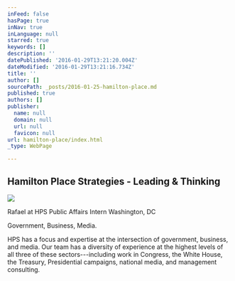 ```yaml
---
inFeed: false
hasPage: true
inNav: true
inLanguage: null
starred: true
keywords: []
description: ''
datePublished: '2016-01-29T13:21:20.004Z'
dateModified: '2016-01-29T13:21:16.734Z'
title: ''
author: []
sourcePath: _posts/2016-01-25-hamilton-place.md
published: true
authors: []
publisher:
  name: null
  domain: null
  url: null
  favicon: null
url: hamilton-place/index.html
_type: WebPage

---
```

## Hamilton Place Strategies - Leading & Thinking
![](https://s3-us-west-2.amazonaws.com/the-grid-img/p/a3cc80fa22f74d1cc1563bfe51eb1e90a8b967ed.png)

Rafael at HPS Public Affairs Intern Washington, DC 

Government, Business, Media.

HPS has a focus and expertise at the intersection of government, business, and media. Our team has a diversity of experience at the highest levels of all three of these sectors---including work in Congress, the White House, the Treasury, Presidential campaigns, national media, and management consulting.